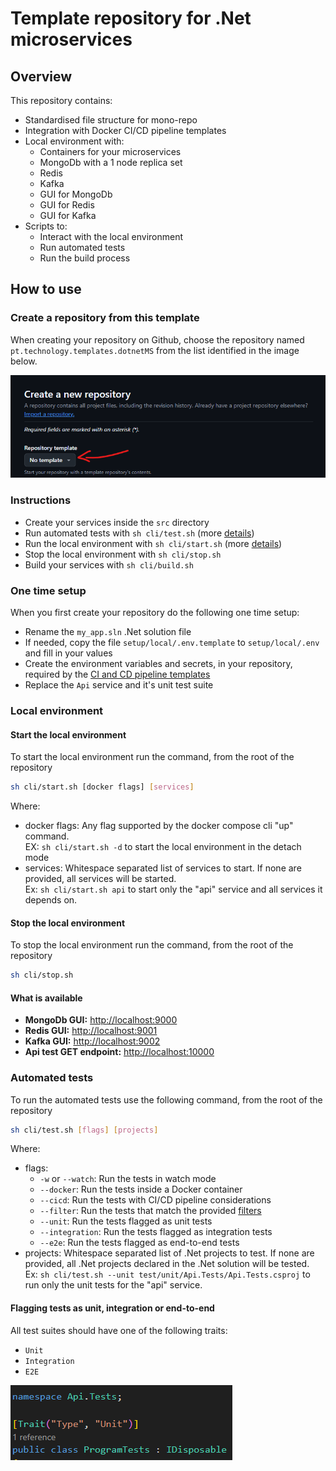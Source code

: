 # Template repository for .Net microservices

## Overview
This repository contains:
- Standardised file structure for mono-repo
- Integration with Docker CI/CD pipeline templates
- Local environment with:
  - Containers for your microservices
  - MongoDb with a 1 node replica set
  - Redis
  - Kafka
  - GUI for MongoDb
  - GUI for Redis
  - GUI for Kafka
- Scripts to:
  - Interact with the local environment
  - Run automated tests
  - Run the build process

## How to use

### Create a repository from this template
When creating your repository on Github, choose the repository named `pt.technology.templates.dotnetMS` from the list identified in the image below.

![Create github repo from this template](use_template.png)

### Instructions
- Create your services inside the `src` directory
- Run automated tests with `sh cli/test.sh` (more [details](#automated-tests))
- Run the local environment with `sh cli/start.sh` (more [details](#local-environment))
- Stop the local environment with `sh cli/stop.sh`
- Build your services with `sh cli/build.sh`

### One time setup
When you first create your repository do the following one time setup:
- Rename the `my_app.sln` .Net solution file
- If needed, copy the file `setup/local/.env.template` to `setup/local/.env` and fill in your values
- Create the environment variables and secrets, in your repository, required by the [CI and CD pipeline templates](https://github.com/CorreiosPortugal/pt.technology.pipeline-templates.actions/blob/main/docs/docker.md)
- Replace the `Api` service and it's unit test suite

### Local environment
#### Start the local environment
To start the local environment run the command, from the root of the repository
```sh
sh cli/start.sh [docker flags] [services]
```
Where:
- docker flags: Any flag supported by the docker compose cli "up" command.<br>EX: `sh cli/start.sh -d` to start the local environment in the detach mode
- services: Whitespace separated list of services to start. If none are provided, all services will be started.<br>Ex: `sh cli/start.sh api` to start only the "api" service and all services it depends on.

#### Stop the local environment
To stop the local environment run the command, from the root of the repository
```sh
sh cli/stop.sh
```

#### What is available
- **MongoDb GUI:** [http://localhost:9000](http://localhost:9000)
- **Redis GUI:** [http://localhost:9001](http://localhost:9001)
- **Kafka GUI:** [http://localhost:9002](http://localhost:9002)
- **Api test GET endpoint:** [http://localhost:10000](http://localhost:10000)

### Automated tests
To run the automated tests use the following command, from the root of the repository
```sh
sh cli/test.sh [flags] [projects]
```
Where:
- flags:
  - `-w` or `--watch`: Run the tests in watch mode
  - `--docker`: Run the tests inside a Docker container
  - `--cicd`: Run the tests with CI/CD pipeline considerations
  - `--filter`: Run the tests that match the provided [filters](https://learn.microsoft.com/en-us/dotnet/core/testing/selective-unit-tests?pivots=xunit)
  - `--unit`: Run the tests flagged as unit tests
  - `--integration`: Run the tests flagged as integration tests
  - `--e2e`: Run the tests flagged as end-to-end tests
- projects: Whitespace separated list of .Net projects to test. If none are provided, all .Net projects declared in the .Net solution will be tested.<br>Ex: `sh cli/test.sh --unit test/unit/Api.Tests/Api.Tests.csproj` to run only the unit tests for the "api" service.

#### Flagging tests as unit, integration or end-to-end
All test suites should have one of the following traits:
- `Unit`
- `Integration`
- `E2E`

![Trait](test_trait.png)